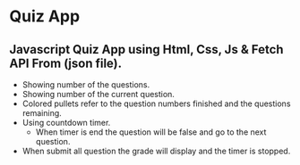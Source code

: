 <h1>Quiz App</h1>
<h2>Javascript Quiz App using Html, Css, Js & Fetch API From (json file).</h2>
<ul>
  <li>Showing number of the questions.</li>
  <li>Showing number of the current question.</li>
  <li>Colored pullets refer to the question numbers finished and the questions remaining.</li>
  <li>
    Using countdown timer.
    <ul>
        <li>When timer is end the question will be false and go to the next question.</li>
    </ul>
  </li>
  <li>When submit all question the grade will display and the timer is stopped.</li>
</ul>

